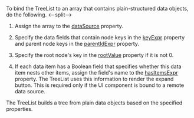 To bind the TreeList to an array that contains plain-structured data objects, do the following.
<--split-->

1. Assign the array to the [dataSource](/Documentation/ApiReference/UI_Components/dxTreeList/Configuration/#dataSource) property.

2. Specify the data fields that contain node keys in the [keyExpr](/Documentation/ApiReference/UI_Components/dxTreeList/Configuration/#keyExpr) property and parent node keys in the [parentIdExpr](/Documentation/ApiReference/UI_Components/dxTreeList/Configuration/#parentIdExpr) property.

3. Specify the root node's key in the [rootValue](/Documentation/ApiReference/UI_Components/dxTreeList/Configuration/#rootValue) property if it is not 0.

4. If each data item has a Boolean field that specifies whether this data item nests other items, assign the field's name to the [hasItemsExpr](/Documentation/ApiReference/UI_Components/dxTreeList/Configuration/#hasItemsExpr) property. The TreeList uses this information to render the expand button. This is required only if the UI component is bound to a remote data source.

The TreeList builds a tree from plain data objects based on the specified properties.
